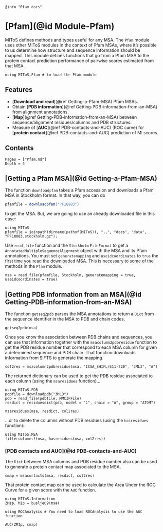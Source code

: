 ```@setup log
@info "Pfam docs"
```

# [Pfam](@id Module-Pfam)

MIToS defines methods and types useful for any MSA. The `Pfam` module uses other MIToS
modules in the context of Pfam MSAs, where it’s possible to us determine how structure and
sequence information should be mapped. This module defines functions that go from a Pfam
MSA to the protein contact prediction performance of pairwise scores estimated from that MSA.

```@example pfam_example
using MIToS.Pfam # to load the Pfam module
```

## Features

  - [**Download and read**](@ref Getting-a-Pfam-MSA) Pfam MSAs.
  - Obtain [**PDB information**](@ref Getting-PDB-information-from-an-MSA) from alignment annotations.
  - [**Map**](@ref Getting-PDB-information-from-an-MSA) between sequence/alignment residues/columns and PDB structures.
  - Measure of [**AUC**](@ref PDB-contacts-and-AUC) (ROC curve) for [**protein contact**](@ref PDB-contacts-and-AUC) prediction of MI scores.

## Contents

```@contents
Pages = ["Pfam.md"]
Depth = 4
```

## [Getting a Pfam MSA](@id Getting-a-Pfam-MSA)

The function `downloadpfam` takes a Pfam accession and downloads a Pfam MSA in Stockholm
format. In that way, you can do

```julia
pfamfile = downloadpfam("PF18883")
```

to get the MSA. But, we are going to use an already downloaded file in this case:

```@example pfam_example
using MIToS
pfamfile = joinpath(dirname(pathof(MIToS)), "..", "docs", "data", "PF18883.stockholm.gz");
```

Use `read_file` function and the `Stockholm` `FileFormat` to get a
`AnnotatedMultipleSequenceAlignment` object with the MSA and its Pfam annotations.
You must set `generatemapping` and `useidcoordinates` to `true` the first time you read
the downloaded MSA. This is necessary to some of the methods in the `Pfam` module.

```@example pfam_example
msa = read_file(pfamfile, Stockholm, generatemapping = true, useidcoordinates = true)
```

## [Getting PDB information from an MSA](@id Getting-PDB-information-from-an-MSA)

The function `getseq2pdb` parses the MSA annotations to return a `Dict` from the sequence
identifier in the MSA to PDB and chain codes.

```@example pfam_example
getseq2pdb(msa)
```

Once you know the association between PDB chains and sequences, you can use that
information together with the `msacolumn2pdbresidue` function to get the PDB residue
number that correspond to each MSA column for given a determined sequence and PDB chain.
That function downloads information from SIFTS to generate the mapping.

```@example pfam_example
col2res = msacolumn2pdbresidue(msa, "ICSA_SHIFL/611-720", "3ML3", "A")
```

The returned dictionary can be used to get the PDB residue associated to each column
(using the `msaresidues` function)...

```@example pfam_example
using MIToS.PDB
pdbfile = downloadpdb("3ML3")
pdb = read_file(pdbfile, MMCIFFile)
resdict = residuesdict(pdb, model = "1", chain = "A", group = "ATOM")

msaresidues(msa, resdict, col2res)
```

...or to delete the columns without PDB residues (using the `hasresidues` function):

```@example pfam_example
using MIToS.MSA
filtercolumns!(msa, hasresidues(msa, col2res))
```

### [PDB contacts and AUC](@id PDB-contacts-and-AUC)

The `Dict` between MSA columns and PDB residue number also can be used to generate a
protein contact map associated to the MSA.

```@example pfam_example
cmap = msacontacts(msa, resdict, col2res)
```

That protein contact map can be used to calculate the Area Under the ROC Curve for a given
score with the `AUC` function.

```@example pfam_example
using MIToS.Information
ZMIp, MIp = buslje09(msa)

using ROCAnalysis # You need to load ROCAnalysis to use the AUC function

AUC(ZMIp, cmap)
```
